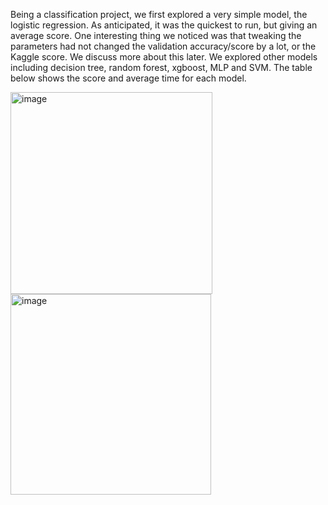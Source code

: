 Being a classification project, we first explored a very simple model, the logistic regression. As anticipated, it was the quickest to run, but giving an average score. One interesting thing we noticed was that tweaking the parameters had not changed the validation accuracy/score by a lot, or the Kaggle score. We discuss more about this later. We explored other models including decision tree, random forest, xgboost, MLP and SVM. The table below shows the score and average time for each model.



<img width="323" alt="image" src="https://github.com/IanW2024/Classification-XGBModel/assets/114321941/0167dd97-9b3c-413f-9a7c-5f7176f2a40d">



<img width="321" alt="image" src="https://github.com/IanW2024/Classification-XGBModel/assets/114321941/6d37e481-dc25-4ada-81e4-28feb2afb0ab">
